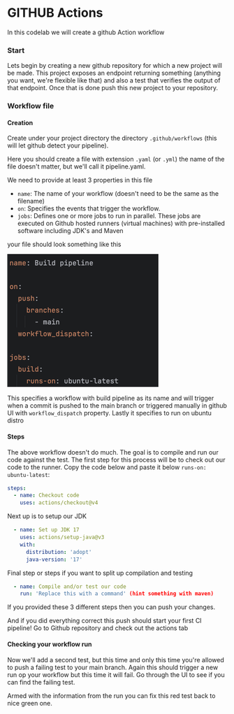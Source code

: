 # GITHUB Actions

In this codelab we will create a github Action workflow

### Start
Lets begin by creating a new github repository for which a new project will be made. This project exposes an endpoint returning something 
(anything you want, we're flexible like that) and also a test that verifies the output of that endpoint.
Once that is done push this new project to your repository.

### Workflow file
#### Creation 
Create under your project directory the directory `.github/workflows` (this will let github detect your pipeline).

Here you should create a file with extension `.yaml` (or `.yml`) the name of the file doesn't matter, but we'll call it pipeline.yaml.

We need to provide at least 3 properties in this file
- `name`: The name of your workflow (doesn't need to be the same as the filename)
- `on`: Specifies the events that trigger the workflow.
- `jobs`: Defines one or more jobs to run in parallel. These jobs are executed on Github hosted runners (virtual machines) 
with pre-installed software including JDK's and Maven 

your file should look something like this

![create_workflow.png](create_workflow.png)

This specifies a workflow with build pipeline as its name and will trigger when a commit is pushed to the main branch or
triggered manually in github UI with `workflow_dispatch` property. Lastly it specifies to run on ubuntu distro

#### Steps
The above workflow doesn't do much. The goal is to compile and run our code against the test.
The first step for this process will be to check out our code to the runner. Copy the code below and paste it below `runs-on: ubuntu-latest`:

```yaml
steps: 
  - name: Checkout code
    uses: actions/checkout@v4
```

Next up is to setup our JDK
```yaml
  - name: Set up JDK 17
    uses: actions/setup-java@v3
    with:
      distribution: 'adopt'
      java-version: '17'
```

Final step or steps if you want to split up compilation and testing
```yaml
  - name: Compile and/or test our code
    run: 'Replace this with a command' (hint something with maven)
```

If you provided these 3 different steps then you can push your changes.

And if you did everything correct this push should start your first CI pipeline!
Go to Github repository and check out the actions tab

#### Checking your workflow run
Now we'll add a second test, but this time and only this time you're allowed to push a failing test to your main branch.
Again this should trigger a new run op your workflow but this time it will fail. Go through the UI to see if you can find the failing test.

Armed with the information from the run you can fix this red test back to nice green one.